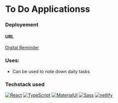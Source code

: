 # To Do Applicationss

### Deployement
#### URL

[Digital Reminder](https://digitalreminder.netlify.app/)

### Uses:

- Can be used to note down daily tasks

### Techstack used

<p>
    <a href="#"><img alt="React" src="https://img.shields.io/badge/React%20-61DAFB.svg?logo=react&logoColor=white"></a>
    <a href="#"><img alt="TypeScript" src="https://img.shields.io/badge/TypeScript%20-3178C6.svg?logo=typescript&logoColor=white"></a>
    <a href="#"><img alt="MaterialUI" src="https://img.shields.io/badge/Material%20UI%20-007FFF.svg?logo=mui&logoColor=white"></a>
    <a href="#"><img alt="Sass" src="https://img.shields.io/badge/Sass%20-CC6699.svg?logo=sass&logoColor=white"></a>
    <a href="#"><img alt="netlify" src="https://img.shields.io/badge/Netlify%20-00C7B7.svg?logo=netlify&logoColor=white"></a>
</p>
